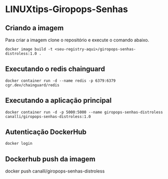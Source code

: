 # LINUXtips-Giropops-Senhas
## Criando a imagem
Para criar a imagem clone o repositório e execute o comando abaixo.

```
docker image build -t <seu-registry-aqui>/giropops-senhas-distroless:1.0 .
```

## Executando o redis chainguard

```
docker container run -d --name redis -p 6379:6379 cgr.dev/chainguard/redis
```

## Executando a aplicação principal

```
docker container run -d -p 5000:5000 --name giropops-senhas-distroless canalli/giropops-senhas-distroless:1.0
```

## Autenticação DockerHub

```
docker login
```

## Dockerhub push da imagem
docker push canalli/giropops-senhas-distroless
